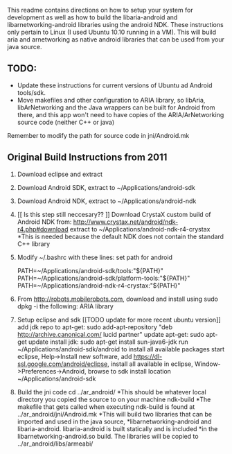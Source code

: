 
This readme contains directions on how to setup your system for development as well as how to
build the libaria-android and libarnetworking-android libraries using the android NDK. These instructions
only pertain to Linux (I used Ubuntu 10.10 running in a VM). This will build aria and arnetworking 
as native android libraries that can be used from your java source.


TODO: 
-----
  * Update these instructions for current versions of Ubuntu ad Android tools/sdk. 
  * Move makefiles and other configuration to ARIA library, so libAria,
    libArNetworking and the Java wrappers can be built for Android from there,
    and this app won't need to have copies of the ARIA/ArNetworking source code
    (neither C++ or java)


Remember to modify the path for source code in jni/Android.mk

Original Build Instructions from 2011
-------------------------------------

1. Download eclipse and extract

2. Download Android SDK, extract to ~/Applications/android-sdk

3. Download Android NDK, extract to ~/Applications/android-ndk

4. [[ Is this step still neccesary?? ]] Download CrystaX custom build of Android NDK from: http://www.crystax.net/android/ndk-r4.php#download
    extract to ~/Applications/android-ndk-r4-crystax
   *This is needed because the default NDK does not contain the standard C++ library
   
5. Modify ~/.bashrc with these lines:
    set path for android

    PATH=~/Applications/android-sdk/tools:"${PATH}"
    PATH=~/Applications/android-sdk/platform-tools:"${PATH}"
    PATH=~/Applications/android-ndk-r4-crystax:"${PATH}"
	
6. From http://robots.mobilerobots.com, download and install 
   using sudo dpkg -i the following:
    ARIA library
	
7. Setup eclipse and sdk [[TODO update for more recent ubuntu version]]
    add jdk repo to apt-get:  sudo add-apt-repository "deb http://archive.canonical.com/ lucid partner"
    update apt-get:           sudo apt-get update
    install jdk:              sudo apt-get install sun-java6-jdk
    run ~/Applications/android-sdk/android to install all available packages
    start eclipse, Help->Install new software, add https://dl-ssl.google.com/android/eclipse, install all available
    in eclipse, Window->Preferences->Android, browse to sdk install location ~/Applications/android-sdk
	
8. Build the jni code
    cd ../ar_android/
	  *This should be whatever local directory you copied the source to on your machine
    ndk-build
	  *The makefile that gets called when executing ndk-build is found at ../ar_android/jni/Android.mk
	  *This will build two libraries that can be imported and used in the java source,
	  *libarnetworking-android and libaria-android. libaria-android is built statically and is included
    *in the libarnetworking-android.so build. The libraries will be copied to ../ar_android/libs/armeabi/
    
